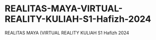 # REALITAS-MAYA-VIRTUAL-REALITY-KULIAH-S1-Hafizh-2024
REALITAS MAYA (VIRTUAL REALITY KULIAH S1 Hafizh 2024
